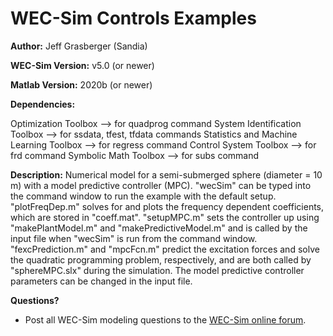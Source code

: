 # WEC-Sim Controls Examples

**Author:**          Jeff Grasberger (Sandia)

**WEC-Sim Version:** v5.0 (or newer)

**Matlab Version:** 2020b (or newer)

**Dependencies:**

   Optimization Toolbox 		            -->	for quadprog command
   System Identification Toolbox	        -->	for ssdata, tfest, tfdata commands
   Statistics and Machine Learning Toolbox  -->	for regress command
   Control System Toolbox		            -->	for frd command
   Symbolic Math Toolbox		            -->	for subs command

**Description:**
Numerical model for a semi-submerged sphere (diameter = 10 m) with a model predictive controller (MPC).
"wecSim" can be typed into the command window to run the example with the default setup. 
"plotFreqDep.m" solves for and plots the frequency dependent coefficients, 
which are stored in "coeff.mat". "setupMPC.m" sets the controller up using "makePlantModel.m" 
and "makePredictiveModel.m" and is called by the input file when "wecSim" 
is run from the command window. "fexcPrediction.m" and "mpcFcn.m" predict the excitation forces 
and solve the quadratic programming problem, respectively, and are both called by "sphereMPC.slx" 
during the simulation. The model predictive controller parameters can be changed in the input file. 

**Questions?**
* Post all WEC-Sim modeling questions to the [WEC-Sim online forum](https://github.com/WEC-Sim/WEC-Sim/issues).
